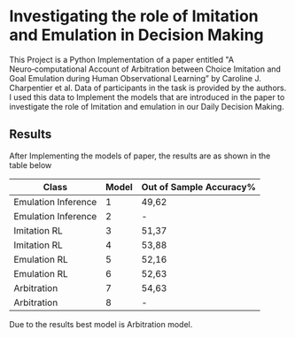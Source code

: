 # Investigating the role of Imitation and Emulation in Decision Making

This Project is a Python Implementation of a paper entitled "A Neuro‑computational Account of Arbitration between Choice Imitation and Goal Emulation during Human Observational Learning” by Caroline J. Charpentier et al. 
Data of participants in the task is provided by the authors. I used this data to Implement the models that are introduced in the paper to investigate the role of Imitation and emulation in our Daily Decision Making.

## Results
After Implementing the models of paper, the results are as shown in the table below

| Class  | Model | Out of Sample Accuracy%   |
| ------------- | ----------- | ------------- |
| Emulation Inference    | 1  | 49,62     |    
| Emulation Inference             | 2  | -    |
| Imitation RL    | 3  | 51,37     |    
| Imitation RL             | 4 | 53,88    |
| Emulation RL    | 5  | 52,16    |    
| Emulation RL              | 6  | 52,63    |
| Arbitration    | 7  | 54,63     |    
| Arbitration             | 8  | -    |

  
  
Due to the results best model is Arbitration model.
